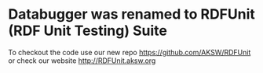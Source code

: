 Databugger was renamed to RDFUnit (RDF Unit Testing) Suite
=

To checkout the code use our new repo https://github.com/AKSW/RDFUnit
or check our website http://RDFUnit.aksw.org

